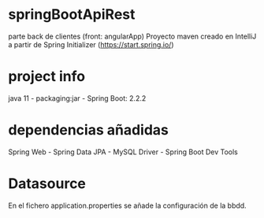 # springBootApiRest
parte back de clientes (front: angularApp)
Proyecto maven creado en IntelliJ a partir de Spring Initializer (https://start.spring.io/)
# project info
java 11 - packaging:jar - Spring Boot: 2.2.2
# dependencias añadidas
Spring Web - Spring Data JPA - MySQL Driver - Spring Boot Dev Tools
# Datasource
En el fichero application.properties se añade la configuración de la bbdd.
